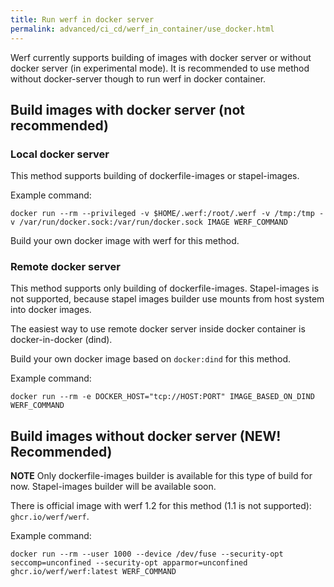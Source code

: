 ```yaml
---
title: Run werf in docker server
permalink: advanced/ci_cd/werf_in_container/use_docker.html
---
```


Werf currently supports building of images with docker server or without docker server (in experimental mode). It is recommended to use method without docker-server though to run werf in docker container.

## Build images with docker server (not recommended)

### Local docker server

This method supports building of dockerfile-images or stapel-images.

Example command:

```
docker run --rm --privileged -v $HOME/.werf:/root/.werf -v /tmp:/tmp -v /var/run/docker.sock:/var/run/docker.sock IMAGE WERF_COMMAND
```

Build your own docker image with werf for this method.

### Remote docker server

This method supports only building of dockerfile-images. Stapel-images is not supported, because stapel images builder use mounts from host system into docker images.

The easiest way to use remote docker server inside docker container is docker-in-docker (dind).

Build your own docker image based on `docker:dind` for this method.

Example command:

```
docker run --rm -e DOCKER_HOST="tcp://HOST:PORT" IMAGE_BASED_ON_DIND WERF_COMMAND
```

## Build images without docker server (NEW! Recommended)

**NOTE** Only dockerfile-images builder is available for this type of build for now. Stapel-images builder will be available soon.

There is official image with werf 1.2 for this method (1.1 is not supported): `ghcr.io/werf/werf`.

Example command:

```
docker run --rm --user 1000 --device /dev/fuse --security-opt seccomp=unconfined --security-opt apparmor=unconfined ghcr.io/werf/werf:latest WERF_COMMAND
```
